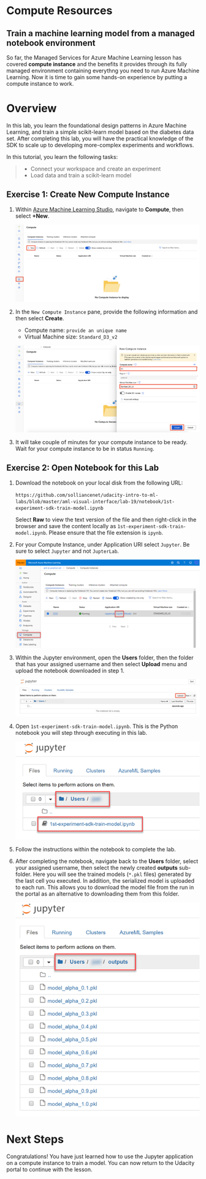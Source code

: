 # Compute Resources

## Train a machine learning model from a managed notebook environment

So far, the Managed Services for Azure Machine Learning lesson has covered **compute instance** and the benefits it provides through its fully managed environment containing everythng you need to run Azure Machine Learning. Now it is time to gain some hands-on experience by putting a compute instance to work.

# Overview

In this lab, you learn the foundational design patterns in Azure Machine Learning, and train a simple scikit-learn model based on the diabetes data set. After completing this lab, you will have the practical knowledge of the SDK to scale up to developing more-complex experiments and workflows. 

In this tutorial, you learn the following tasks:

> * Connect your workspace and create an experiment
> * Load data and train a scikit-learn model

## Exercise 1: Create New Compute Instance

1. Within [Azure Machine Learning Studio](https://ml.azure.com/), navigate to **Compute**, then select **+New**.

    ![The compute instances blade is displayed.](images/new_compute_1.png "Create New Compute Instance")

2. In the `New Compute Instance` pane, provide the following information and then select **Create**.

    - Compute name: `provide an unique name`
    - Virtual Machine size: `Standard_D3_v2`

    ![The New Compute Instance pane is displayed.](images/new_compute_2.png "Create New Compute Instance")

3. It will take couple of minutes for your compute instance to be ready.  Wait for your compute instance to be in status `Running`.

## Exercise 2: Open Notebook for this Lab

1. Download the notebook on your local disk from the following URL:

    `https://github.com/solliancenet/udacity-intro-to-ml-labs/blob/master/aml-visual-interface/lab-19/notebook/1st-experiment-sdk-train-model.ipynb`

   Select **Raw** to view the text version of the file and then right-click in the browser and save the content locally as `1st-experiment-sdk-train-model.ipynb`. Please ensure that the file extension is `ipynb`.

2. For your Compute Instance, under Application URI select `Jupyter`. Be sure to select `Jupyter` and not `JupterLab`.

   ![Image highlights the steps to launch Jupyter from the Compute Instance.](images/02.png "Launch Jupyter from Compute Instance")

3. Within the Jupyter environment, open the **Users** folder, then the folder that has your assigned username and then select **Upload** menu and upload the notebook downloaded in step 1.

   ![Image highlights the upload menu.](images/upload.png "Upload Jupyter Notebook")

4. Open `1st-experiment-sdk-train-model.ipynb`. This is the Python notebook you will step through executing in this lab.

   ![Image highlights the steps to open the notebook.](images/notebook-link.png 'Opening the notebook')

5. Follow the instructions within the notebook to complete the lab.

6. After completing the notebook, navigate back to the **Users** folder, select your assigned username, then select the newly created **outputs** sub-folder. Here you will see the trained models (`*.pkl` files) generated by the last cell you executed. In addition, the serialized model is uploaded to each run. This allows you to download the model file from the run in the portal as an alternative to downloading them from this folder.

    ![The serialized models are displayed in the outputs sub-folder.](images/model-files.png "Model files")

# Next Steps

Congratulations! You have just learned how to use the Jupyter application on a compute instance to train a model. You can now return to the Udacity portal to continue with the lesson.

